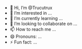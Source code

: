 - 👋 Hi, I’m @Trucutrux
- 👀 I’m interested in ...
- 🌱 I’m currently learning ...
- 💞️ I’m looking to collaborate on ...
- 📫 How to reach me ...
- 😄 Pronouns: ...
- ⚡ Fun fact: ...

<!---
Trucutrux/Trucutrux is a ✨ special ✨ repository because its `README.md` (this file) appears on your GitHub profile.
You can click the Preview link to take a look at your changes.
--->
